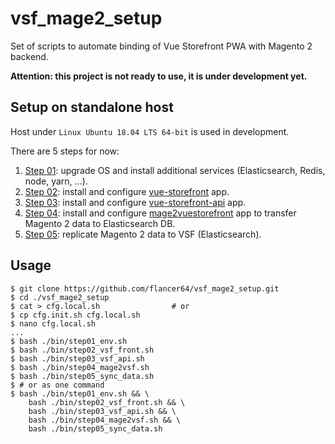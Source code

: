# vsf_mage2_setup
Set of scripts to automate binding of Vue Storefront PWA with Magento 2 backend. 

**Attention: this project is not ready to use, it is under development yet.**

## Setup on standalone host

Host under `Linux Ubuntu 18.04 LTS 64-bit` is used in development.

There are 5 steps for now:

1. [Step 01](./bin/step01_env.sh): upgrade OS and install additional services (Elasticsearch, Redis, node, yarn, ...).
1. [Step 02](./bin/step02_vsf_front.sh): install and configure [vue-storefront](https://github.com/DivanteLtd/vue-storefront) app. 
1. [Step 03](./bin/step03_vsf_api.sh): install and configure [vue-storefront-api](https://github.com/DivanteLtd/vue-storefront-api) app.
1. [Step 04](./bin/step04_mage2vsf.sh): install and configure [mage2vuestorefront](https://github.com/DivanteLtd/mage2vuestorefront) app to transfer Magento 2 data to Elasticsearch DB.
1. [Step 05](./bin/step05_sync_data.sh): replicate Magento 2 data to VSF (Elasticsearch).



## Usage
```
$ git clone https://github.com/flancer64/vsf_mage2_setup.git
$ cd ./vsf_mage2_setup
$ cat > cfg.local.sh                # or
$ cp cfg.init.sh cfg.local.sh
$ nano cfg.local.sh
...
$ bash ./bin/step01_env.sh
$ bash ./bin/step02_vsf_front.sh
$ bash ./bin/step03_vsf_api.sh
$ bash ./bin/step04_mage2vsf.sh
$ bash ./bin/step05_sync_data.sh
$ # or as one command
$ bash ./bin/step01_env.sh && \
    bash ./bin/step02_vsf_front.sh && \
    bash ./bin/step03_vsf_api.sh && \
    bash ./bin/step04_mage2vsf.sh && \
    bash ./bin/step05_sync_data.sh
```